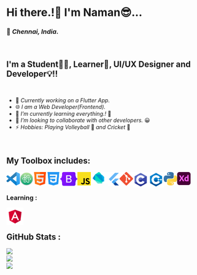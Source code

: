# Hi there.!👋 I'm Naman😎...

### 📍 _Chennai, India._

<br>

## I'm a Student🧑🏻, Learner📝, UI/UX Designer and Developer💡!!

<br>

- 🔭 _Currently working on a Flutter App._
- 🌐 _I am a Web Developer(Frontend)._
- 🌱 _I’m currently learning everything.!_ 🤣
- 👯 _I’m looking to collaborate with other developers._ 😀
- ⚡ _Hobbies: Playing Volleyball_ 🏐 _and Cricket_ 🏏

<br>

## My Toolbox includes:

<img align="left" alt="Visual Studio Code" width="35px" src="img/vscode.png" />
<img align="left" alt="Atom" width="35px"src="img/atom.png" />
<img align="left" alt="HTML5" width="35px"src="img/html.png" />
<img align="left" alt="CSS3" width="35px"src="img/css.png" />
<img align="left" alt="Bootstrap" width="45px"src="img/Bootstrap.png" />
<img align="left" alt="JavaScript" width="35px"src="img/js.png" />
<img align="left" alt="Dart" width="45px"src="img/dart.png" />
<img align="left" alt="Flutter" width="30px"src="img/flutter.png" />
<img align="left" alt="Git" width="35px"src="img/git.png" />
<img align="left" alt="C" width="40px"src="img/c.png" />
<img align="left" alt="C++" width="40px"src="img/cpp.png" />
<img align="left" alt="Python" width="35px"src="img/python.png" />
<img align="left" alt="Adobe Xd" width="35px"src="img/Xd.png" />

<br><br>
### Learning : 

<img align="left" alt="Angular" width="45px" src="img/angular.png" />

<br />
<br />

## GitHub Stats :

<img src="https://github-readme-stats.vercel.app/api?username=namanks2201&show_icons=true&theme=merko&hide_border=true" />

<br>

<img src="https://github-readme-streak-stats.herokuapp.com/?user=namanks2201&show_icons=true&theme=merko&hide_border=true&stroke=0000&background=060A0CD0" />

<br>

<img src="https://activity-graph.herokuapp.com/graph?username=namanks2201&show_icons=true&bg_color=0D1117&color=818181&line=6eb807&point=FFFFFF&hide_border=true" />
